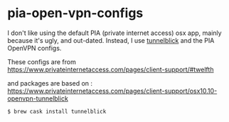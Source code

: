 # pia-open-vpn-configs

I don't like using the default PIA (private internet access) osx app, mainly because it's ugly, and out-dated. Instead, I use [tunnelblick](https://tunnelblick.net) and the PIA OpenVPN configs.

These configs are from https://www.privateinternetaccess.com/pages/client-support/#twelfth

and packages are based on : https://www.privateinternetaccess.com/pages/client-support/osx10.10-openvpn-tunnelblick

`$ brew cask install tunnelblick`
